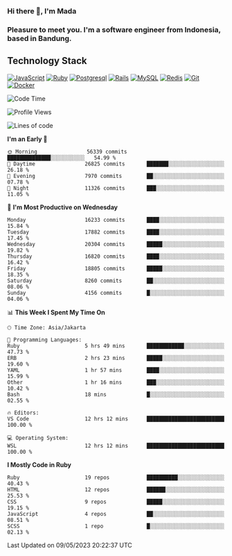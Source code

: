 ### Hi there 👋, I'm Mada
### Pleasure to meet you. I'm a software engineer from Indonesia, based in Bandung.

## Technology Stack

[![JavaScript](https://img.shields.io/badge/-JavaScript-%23F7DF1C?style=flat-square&logo=javascript&logoColor=000000&labelColor=%23F7DF1C&color=%23FFCE5A)](https://www.javascript.com/)
[![Ruby](https://img.shields.io/badge/Ruby-CC342D?style=flat-square&logo=ruby&logoColor=white)](https://www.ruby-lang.org/en/)
[![Postgresql](https://img.shields.io/badge/PostgreSQL-316192?style=flat-square&logo=postgresql&logoColor=ffffff)](https://www.postgresql.org/)
[![Rails](https://img.shields.io/badge/Ruby_on_Rails-CC0000?style=flat-square&logo=ruby-on-rails&logoColor=white)](https://rubyonrails.org/)
[![MySQL](https://img.shields.io/badge/-MySQL-4479A1?style=flat-square&logo=MySQL&logoColor=ffffff)](https://www.mysql.com/)
[![Redis](https://img.shields.io/badge/-Redis-DC382D?style=flat-square&logo=Redis&logoColor=ffffff)](https://redis.io/)
[![Git](https://img.shields.io/badge/-Git-%23F05032?style=flat-square&logo=git&logoColor=%23ffffff)](https://git-scm.com/)
[![Docker](https://img.shields.io/badge/-Docker-2496ED?style=flat-square&logo=docker&logoColor=ffffff)](https://www.docker.com/)
<!--
**madaarya/madaarya** is a ✨ _special_ ✨ repository because its `README.md` (this file) appears on your GitHub profile.

Here are some ideas to get you started:

- 🔭 I’m currently working on ...
- 🌱 I’m currently learning ...
- 👯 I’m looking to collaborate on ...
- 🤔 I’m looking for help with ...
- 💬 Ask me about ...
- 📫 How to reach me: ...
- 😄 Pronouns: ...
- ⚡ Fun fact: ...
-->
<!--START_SECTION:waka-->
![Code Time](http://img.shields.io/badge/Code%20Time-5%2C361%20hrs%2012%20mins-blue)

![Profile Views](http://img.shields.io/badge/Profile%20Views-0-blue)

![Lines of code](https://img.shields.io/badge/From%20Hello%20World%20I%27ve%20Written-38.9%20million%20lines%20of%20code-blue)

**I'm an Early 🐤** 

```text
🌞 Morning                56339 commits       ██████████████░░░░░░░░░░░   54.99 % 
🌆 Daytime                26825 commits       ███████░░░░░░░░░░░░░░░░░░   26.18 % 
🌃 Evening                7970 commits        ██░░░░░░░░░░░░░░░░░░░░░░░   07.78 % 
🌙 Night                  11326 commits       ███░░░░░░░░░░░░░░░░░░░░░░   11.05 % 
```
📅 **I'm Most Productive on Wednesday** 

```text
Monday                   16233 commits       ████░░░░░░░░░░░░░░░░░░░░░   15.84 % 
Tuesday                  17882 commits       ████░░░░░░░░░░░░░░░░░░░░░   17.45 % 
Wednesday                20304 commits       █████░░░░░░░░░░░░░░░░░░░░   19.82 % 
Thursday                 16820 commits       ████░░░░░░░░░░░░░░░░░░░░░   16.42 % 
Friday                   18805 commits       █████░░░░░░░░░░░░░░░░░░░░   18.35 % 
Saturday                 8260 commits        ██░░░░░░░░░░░░░░░░░░░░░░░   08.06 % 
Sunday                   4156 commits        █░░░░░░░░░░░░░░░░░░░░░░░░   04.06 % 
```


📊 **This Week I Spent My Time On** 

```text
🕑︎ Time Zone: Asia/Jakarta

💬 Programming Languages: 
Ruby                     5 hrs 49 mins       ████████████░░░░░░░░░░░░░   47.73 % 
ERB                      2 hrs 23 mins       █████░░░░░░░░░░░░░░░░░░░░   19.60 % 
YAML                     1 hr 57 mins        ████░░░░░░░░░░░░░░░░░░░░░   15.99 % 
Other                    1 hr 16 mins        ███░░░░░░░░░░░░░░░░░░░░░░   10.42 % 
Bash                     18 mins             █░░░░░░░░░░░░░░░░░░░░░░░░   02.55 % 

🔥 Editors: 
VS Code                  12 hrs 12 mins      █████████████████████████   100.00 % 

💻 Operating System: 
WSL                      12 hrs 12 mins      █████████████████████████   100.00 % 
```

**I Mostly Code in Ruby** 

```text
Ruby                     19 repos            ██████████░░░░░░░░░░░░░░░   40.43 % 
HTML                     12 repos            ██████░░░░░░░░░░░░░░░░░░░   25.53 % 
CSS                      9 repos             █████░░░░░░░░░░░░░░░░░░░░   19.15 % 
JavaScript               4 repos             ██░░░░░░░░░░░░░░░░░░░░░░░   08.51 % 
SCSS                     1 repo              █░░░░░░░░░░░░░░░░░░░░░░░░   02.13 % 
```




 Last Updated on 09/05/2023 20:22:37 UTC
<!--END_SECTION:waka-->
